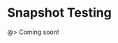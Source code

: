 <!--
title: Snapshot Testing
location: ./testing/snapshot
type: page
-->



# Snapshot Testing

@> Coming soon!
